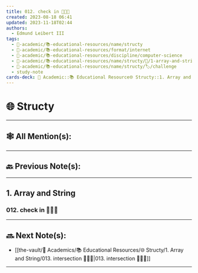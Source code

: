 ```yaml
---
title: 012. check in 👨🏻‍🏫
created: 2023-08-18 06:41
updated: 2023-11-18T02:44
authors:
  - Edmund Leibert III
tags:
  - 🔴-academic/📚-educational-resources/name/structy
  - 🔴-academic/📚-educational-resources/format/internet
  - 🔴-academic/📚-educational-resources/discipline/computer-science
  - 🔴-academic/📚-educational-resources/name/structy/🔖/1-array-and-string/012-check-in-👨🏻‍🏫
  - 🔴-academic/📚-educational-resources/name/structy/🏷️/challenge
  - study-note
cards-deck: 🔴 Academic::📚 Educational Resource🌐 Structy::1. Array and String::012. check in 👨🏻‍🏫
---
```


#  🌐 Structy

---

## 🕸️ All Mention(s): 

---

## 🔙 Previous Note(s):

---

## 1. Array and String


### **012. check in 👨🏻‍🏫**



---

## 🔜 Next Note(s):
- [[the-vault/🔴 Academics/📚 Educational Resources/🌐 Structy/1. Array and String/013. intersection 👨🏽‍💻|013. intersection 👨🏽‍💻]]

---



